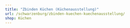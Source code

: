 ```yaml
---
title: "Zbinden Küchen (Küchenausstellung)"
url: /schwarzenburg/zbinden-kuechen-kuechenausstellung/
shop: Küchen
---
```

